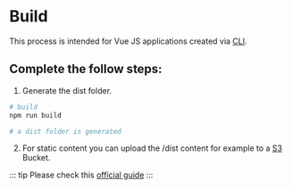 # Build

This process is intended for Vue JS applications created via [CLI](https://cli.vuejs.org/).

## Complete the follow steps:

1. Generate the dist folder.

```bash
# build
npm run build

# a dist folder is generated
```

2. For static content you can upload the /dist content for example to a [S3](https://aws.amazon.com/s3/) Bucket.

::: tip
Please check this [official guide](https://cli.vuejs.org/guide/deployment.html)
:::
